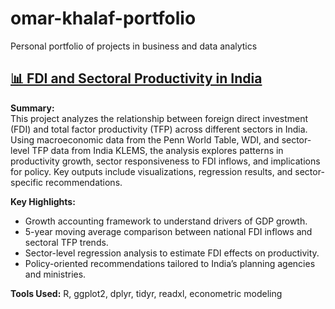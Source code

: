# omar-khalaf-portfolio
Personal portfolio of projects in business and data analytics

## [📊 FDI and Sectoral Productivity in India](https://github.com/okhalaf123/fdi-and-sectoral-productivity-india)

**Summary:**  
This project analyzes the relationship between foreign direct investment (FDI) and total factor productivity (TFP) across different sectors in India. Using macroeconomic data from the Penn World Table, WDI, and sector-level TFP data from India KLEMS, the analysis explores patterns in productivity growth, sector responsiveness to FDI inflows, and implications for policy. Key outputs include visualizations, regression results, and sector-specific recommendations.

**Key Highlights:**
- Growth accounting framework to understand drivers of GDP growth.
- 5-year moving average comparison between national FDI inflows and sectoral TFP trends.
- Sector-level regression analysis to estimate FDI effects on productivity.
- Policy-oriented recommendations tailored to India’s planning agencies and ministries.

**Tools Used:** R, ggplot2, dplyr, tidyr, readxl, econometric modeling
